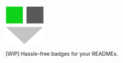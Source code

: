 ![badgeit](https://raw.githubusercontent.com/scriptnull/badgeit/master/art.png)

[WIP] Hassle-free badges for your READMEs.
